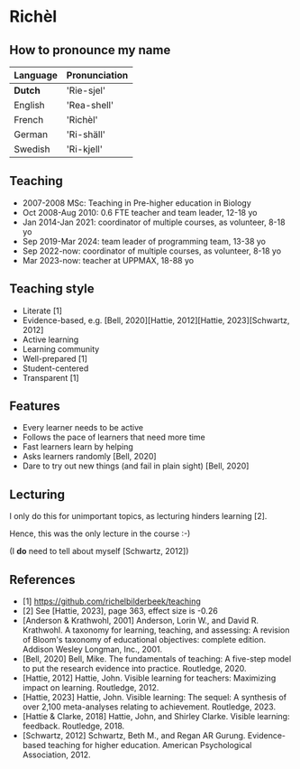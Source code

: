 # Richèl

## How to pronounce my name

| Language  | Pronunciation |
|-----------|----------------|
| **Dutch** | 'Rie-sjel'     |
| English   | 'Rea-shell'    |
| French    | 'Richèl'       |
| German    | 'Ri-shäll'     |
| Swedish   | 'Ri-kjell'     |

## Teaching

-   2007-2008 MSc: Teaching in Pre-higher education in Biology
-   Oct 2008-Aug 2010: 0.6 FTE teacher and team leader, 12-18 yo
-   Jan 2014-Jan 2021: coordinator of multiple courses, as volunteer, 8-18 yo
-   Sep 2019-Mar 2024: team leader of programming team, 13-38 yo
-   Sep 2022-now: coordinator of multiple courses, as volunteer, 8-18 yo
-   Mar 2023-now: teacher at UPPMAX, 18-88 yo

## Teaching style

-   Literate [1]
-   Evidence-based, e.g. [Bell, 2020][Hattie, 2012][Hattie, 2023][Schwartz, 2012]
-   Active learning
-   Learning community
-   Well-prepared [1]
-   Student-centered
-   Transparent [1]

## Features

-   Every learner needs to be active
-   Follows the pace of learners that need more time
-   Fast learners learn by helping
-   Asks learners randomly [Bell, 2020]
-   Dare to try out new things (and fail in plain sight) [Bell, 2020]

## Lecturing

I only do this for unimportant topics, 
as lecturing hinders learning [2].

Hence, this was the only lecture in the course :-)

(I **do** need to tell about myself [Schwartz, 2012])

## References

 * [1] <https://github.com/richelbilderbeek/teaching>
 * [2] See [Hattie, 2023], page 363, effect size is -0.26
 * [Anderson & Krathwohl, 2001] Anderson, Lorin W., and David R. Krathwohl. A taxonomy for learning, teaching, and assessing: A revision of Bloom's taxonomy of educational objectives: complete edition. Addison Wesley Longman, Inc., 2001.
 * [Bell, 2020] Bell, Mike. The fundamentals of teaching: A five-step model to put the research evidence into practice. Routledge, 2020.
 * [Hattie, 2012] Hattie, John. Visible learning for teachers: Maximizing impact on learning. Routledge, 2012.
 * [Hattie, 2023] Hattie, John. Visible learning: The sequel: A synthesis of over 2,100 meta-analyses relating to achievement. Routledge, 2023.
 * [Hattie & Clarke, 2018] Hattie, John, and Shirley Clarke. Visible learning: feedback. Routledge, 2018.
 * [Schwartz, 2012] Schwartz, Beth M., and Regan AR Gurung. Evidence-based teaching for higher education. American Psychological Association, 2012.

